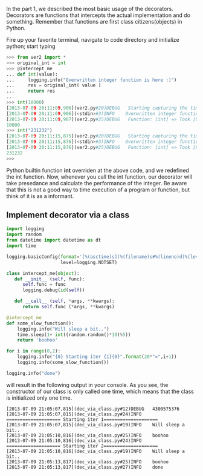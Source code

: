 In the part 1, we described the most basic usage of the decorators. Decorators are functions that intercepts the actual implementation
and do something. Remember that functions are first class citizens(objects) in Python.

Fire up your favorite terminal, navigate to code directory and initialize python; start typing 

```python
>>> from ver2 import *
>>> original_int = int
>>> @intercept_me
... def int(value):
...     logging.info("Overwritten integer function is here :)")
...     res = original_int( value )
...     return res
... 
>>> int(10000)
[2013-07-09 20:11:09,906](ver2.py#20)DEBUG   Starting capturing the time of the executing 'int'
[2013-07-09 20:11:09,906](<stdin>#3)INFO    Overwritten integer function is here :)
[2013-07-09 20:11:09,907](ver2.py#25)DEBUG   Function: [int] => Took [0:00:00.000226]
10000
>>> int("231232")
[2013-07-09 20:11:15,875](ver2.py#20)DEBUG   Starting capturing the time of the executing 'int'
[2013-07-09 20:11:15,876](<stdin>#3)INFO    Overwritten integer function is here :)
[2013-07-09 20:11:15,876](ver2.py#25)DEBUG   Function: [int] => Took [0:00:00.000315]
231232
>>> 

```

Python builtin function **int** overriden at the above code, and we redefined the int function. Now, whenever you call
the int function, our decorator will take presedance and calculate the performance of the integer. Be aware that
this is not a good way to time execution of a program or function, but think of it is as a informant.

Implement decorator via a class
-------------------------------

```python
import logging
import random
from datetime import datetime as dt
import time

logging.basicConfig(format='[%(asctime)s](%(filename)s#%(lineno)d)%(levelname)-7s %(message)s',
                    level=logging.NOTSET)

class intercept_me(object):
   def __init__ (self, func):
      self.func = func
      logging.debug(id(self))

   def __call__ (self, *args, **kwargs):
      return self.func (*args, **kwargs)

@intercept_me
def some_slow_function():
    logging.info("Will sleep a bit..")
    time.sleep(1+ int((random.random()*10)%5))
    return 'boohoo'

for i in range(0,2):
    logging.info("{0} Starting iter {1}{0}".format(20*"=",i+1))
    logging.info(some_slow_function())

logging.info("done")
```

will result in the following output in your console. As you see, the constructor of our class is only called one time,
which means that the class is initialized only one time.

```
[2013-07-09 21:05:07,815](dec_via_class.py#12)DEBUG   4300575376
[2013-07-09 21:05:07,815](dec_via_class.py#24)INFO    ==================== Starting iter 1====================
[2013-07-09 21:05:07,815](dec_via_class.py#19)INFO    Will sleep a bit..
[2013-07-09 21:05:10,816](dec_via_class.py#25)INFO    boohoo
[2013-07-09 21:05:10,816](dec_via_class.py#24)INFO    ==================== Starting iter 2====================
[2013-07-09 21:05:10,816](dec_via_class.py#19)INFO    Will sleep a bit..
[2013-07-09 21:05:13,817](dec_via_class.py#25)INFO    boohoo
[2013-07-09 21:05:13,817](dec_via_class.py#27)INFO    done
```


